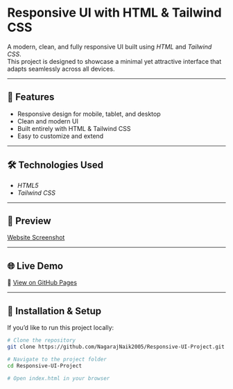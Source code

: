 # Responsive UI with HTML & Tailwind CSS  

A modern, clean, and fully responsive UI built using *HTML* and *Tailwind CSS*.  
This project is designed to showcase a minimal yet attractive interface that adapts seamlessly across all devices.  

---

## 🚀 Features  
- Responsive design for mobile, tablet, and desktop  
- Clean and modern UI  
- Built entirely with HTML & Tailwind CSS  
- Easy to customize and extend  

---

## 🛠 Technologies Used  
- *HTML5*  
- *Tailwind CSS*  

---

## 📸 Preview  
[Website Screenshot](Preview.png) 

---

## 🌐 Live Demo  
🔗 [View on GitHub Pages](https://NagarajNaik2005.github.io/Responsive-UI-Project/)  

---

## 📂 Installation & Setup  

If you’d like to run this project locally:  

```bash
# Clone the repository
git clone https://github.com/NagarajNaik2005/Responsive-UI-Project.git

# Navigate to the project folder
cd Responsive-UI-Project

# Open index.html in your browser
